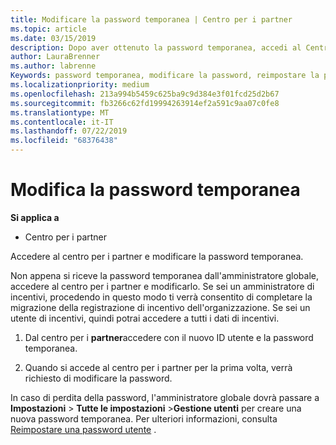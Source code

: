 ```yaml
---
title: Modificare la password temporanea | Centro per i partner
ms.topic: article
ms.date: 03/15/2019
description: Dopo aver ottenuto la password temporanea, accedi al Centro per i partner e modificala.
author: LauraBrenner
ms.author: labrenne
Keywords: password temporanea, modificare la password, reimpostare la password
ms.localizationpriority: medium
ms.openlocfilehash: 213a994b5459c625ba9c9d384e3f01fcd25d2b67
ms.sourcegitcommit: fb3266c62fd19994263914ef2a591c9aa07c0fe8
ms.translationtype: MT
ms.contentlocale: it-IT
ms.lasthandoff: 07/22/2019
ms.locfileid: "68376438"
---
```

# <a name="change-your-temporary-password"></a>Modifica la password temporanea

**Si applica a**

-  Centro per i partner

Accedere al centro per i partner e modificare la password temporanea.

Non appena si riceve la password temporanea dall'amministratore globale, accedere al centro per i partner e modificarlo. Se sei un amministratore di incentivi, procedendo in questo modo ti verrà consentito di completare la migrazione della registrazione di incentivo dell'organizzazione. Se sei un utente di incentivi, quindi potrai accedere a tutti i dati di incentivi.

1.  Dal centro per i **partner**accedere con il nuovo ID utente e la password temporanea.

2.  Quando si accede al centro per i partner per la prima volta, verrà richiesto di modificare la password.

In caso di perdita della password, l'amministratore globale dovrà passare a **Impostazioni** > **Tutte le impostazioni** >**Gestione utenti** per creare una nuova password temporanea.
Per ulteriori informazioni, consulta [Reimpostare una password utente](reset-a-user-password.md) .


 

 



